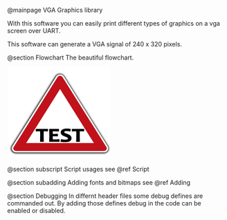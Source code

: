 @mainpage VGA Graphics library

With this software you can easily print different types of graphics on a vga screen over UART.   

This software can generate a VGA signal of 240 x 320 pixels.

@section Flowchart
The beautiful flowchart.  

![Flowchart](doxygen/images/test.png)

@section subscript Script usages
see @ref Script

@section subadding Adding fonts and bitmaps
see @ref Adding

@section Debugging
In differnt header files some debug defines are commanded out. By adding those defines debug in the code can be enabled or disabled.

